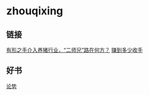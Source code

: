 # zhouqixing
## 链接

[有形之手介入养猪行业，“二师兄”路在何方？](https://mp.weixin.qq.com/s?__biz=MzA5MTAxMjEyMQ==&mid=2653496849&idx=2&sn=949826d8a0c7fc6a702f7db3bf35e251&chksm=8bdf6b67bca8e27146b19b30ffdd7955728b06e34ae0df2d54ef3f9e354e78c218acea10a1a2&scene=0#rd)
[赚到多少收手](https://qian.163.com/discovery/article/sharearticle.html?id=74017&tagName=%E6%8E%A8%E8%8D%90)
## 好书
[论势](https://book.douban.com/subject/3692842/)
